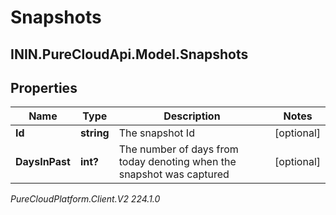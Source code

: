 # Snapshots

## ININ.PureCloudApi.Model.Snapshots

## Properties

|Name | Type | Description | Notes|
|------------ | ------------- | ------------- | -------------|
| **Id** | **string** | The snapshot Id | [optional] |
| **DaysInPast** | **int?** | The number of days from today denoting when the snapshot was captured | [optional] |



_PureCloudPlatform.Client.V2 224.1.0_
